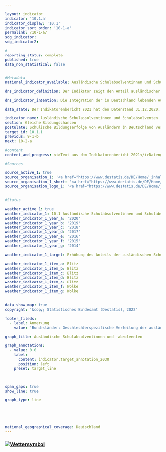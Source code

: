 ```yaml
---

layout: indicator    
indicator: '10.1.a'    
indicator_display: '10.1'    
indicator_sort_order: '10-1-a'    
permalink: /10-1-a/    
sdg_indicator:     
sdg_indicator2:     

#
reporting_status: complete    
published: true    
data_non_statistical: false    


#Metadata    
national_indicator_available: Ausländische Schulabsolventinnen und Schulabsolventen    

dns_indicator_definition: Der Indikator zeigt den Anteil ausländischer Schulabsolventinnen und -absolventen in Prozent aller ausländischen Schulabgängerinnen und -abgänger eines Jahrgangs. Als Absolventinnen und Absolventen gelten hierbei Personen, die die allgemeinbildenden Schulen mit mindestens einem Hauptschulabschluss verlassen.    

dns_indicator_intention: Die Integration der in Deutschland lebenden Ausländerinnen und Ausländer ist eine wichtige Voraussetzung für den sozialen Zusammenhalt unserer Gesellschaft. Grundbedingung für eine erfolgreiche Integration ist eine ausreichende schulische Qualifizierung, die berufliche Ausbildungs- und Erwerbsmöglichkeiten eröffnet. Ziel der Bundesregierung ist es daher, bis zum Jahr 2030 den Anteil ausländischer Schulabsolventinnen und -absolventen, die mindestens einen Hauptschulabschluss erreichen, zu erhöhen und den Anteil an die Quote deutscher Schulabsolventinnen und -absolventen anzugleichen.    

data_state: Der Indikatorenbericht 2021 hat den Datenstand 31.12.2020. Die Daten auf der DNS-Online Plattform werden regelmäßig aktualisiert, sodass online aktuellere Daten verfügbar sein können als im Indikatorenbericht 2021 veröffentlicht.    

indicator_name: Ausländische Schulabsolventinnen und Schulabsolventen    
section: Gleiche Bildungschancen    
postulate: Schulische Bildungserfolge von Ausländern in Deutschland verbessern    
target_id: 10.1.1    
previous: 9-1-b    
next: 10-2-a    

#content     
content_and_progress: <i>Text aus dem Indikatorenbericht 2021</i>Datengrundlage des Indikators bilden die Schulstatistiken der einzelnen Bundesländer. Dabei handelt es sich in der Regel um Totalerhebungen mit Auskunftspflicht. Ihre Zusammenfassung zum Bundesergebnis erfolgt durch das Statistische Bundesamt auf Grundlage des von der Kultusministerkonferenz erstellten Definitionenkatalogs. Die Aggregation der Länderergebnisse zum Bundesergebnis wird beeinträchtigt durch die unterschiedliche Bildungspolitik der Länder, zum Beispiel bei Versetzungsregeln oder der Einrichtung von Bildungsgängen im Bereich der beruflichen Schulen. Dies kann auch durch formale Regelungen der jeweiligen Zuordnungen nur zum Teil kompensiert werden.<br>Absolventinnen und Absolventen sind Schülerinnen und Schüler, die die jeweilige Schulart mit Abschluss verlassen haben. Eingeschlossen werden Schülerinnen und Schüler, die auf eine andere allgemeinbildende Schulart gewechselt haben, um einen zusätzlichen Abschluss zu erwerben. Zudem gelten als Ausländerin oder Ausländer alle Personen, die nicht Deutsche im Sinne des Art. 116 Abs. 1 GG sind, das heißt die deutsche Staatsangehörigkeit nicht besitzen. Dazu zählen auch Staatenlose und Personen mit ungeklärter Staatsangehörigkeit. Deutsche, die zugleich eine weitere Staatsangehörigkeit besitzen, zählen nicht zur ausländischen Bevölkerung.<br>Im Jahr 2019 lag der Anteil der ausländischen Schulabsolventinnen und -absolventen, die mindestens einen Hauptschulabschluss erreicht haben, gemessen an allen ausländischen Schulabgängerinnen und -abgängern sowie Schulabsolventinnen und -absolventen bei 82,4&nbsp;%. Damit hat sich der Anteil gegenüber dem Vorjahreswert leicht erhöht. Betrachtet man die geschlechtsspezifischen Anteile, so lag der Anteil der ausländischen Absolventinnen bei 85,8&nbsp;%, während der Anteil der Absolventen mit 79,5&nbsp;% geringer ausfiel. Der Anteil deutscher Schulabsolventinnen und -absolventen, die mindestens einen Hauptschulabschluss erlangt haben lag zuletzt bei 94,5&nbsp;% und ist somit annähernd stabil. Der Abstand zwischen dem Anteil ausländischer Schulabsolventinnen und -absolventen gegenüber den deutschen Schulabsolventinnen und -absolventen hat sich von 11,9 Prozentpunkten im Jahr 1996 auf 12,2 Prozentpunkte im Jahr 2019 leicht erhöht. Nachdem sich die Werte bis zum Jahr 2013 tendenziell anglichen, strebten sie bis 2017 wieder auseinander um seitdem annähernd parallel zu verlaufen.<br>Betrachtet man zusätzlich die erreichten Abschlüsse, so lässt sich feststellen, dass 31,0&nbsp;% der ausländischen Schulabsolventinnen und -absolventen allgemeinbildender Schulen des Jahrgangs 2019 einen Hauptschulabschluss erwarben, 36,8&nbsp;% beendeten die Schule mit einem mittleren Abschluss und 14,5&nbsp;% erreichten die Fachhochschulreife oder die allgemeine Hochschulreife. Bei den deutschen Schulabsolventinnen und -absolventen erwarben 15,1&nbsp;% einen Hauptschulabschluss, 42,7&nbsp;% einen mittleren Abschluss und 36,8&nbsp;% die Fachhochschulreife oder die allgemeine Hochschulreife. Insbesondere bei den höheren Bildungsabschlüssen sind demnach die ausländischen Jugendlichen im Vergleich zu den deutschen deutlich unterrepräsentiert.    

#Sources    

source_active_1: true
source_organisation_1: '<a href="https://www.destatis.de/DE/Home/_inhalt.html">Statistisches Bundesamt</a>'
source_organisation_1_short: '<a href="https://www.destatis.de/DE/Home/_inhalt.html">Statistisches Bundesamt (Destatis)</a>'
source_organisation_logo_1: '<a href="https://www.destatis.de/DE/Home/_inhalt.html"><img src="https://g205sdgs.github.io/sdg-indicators/public/logos/destatis.png" alt="Statistisches Bundesamt" title=" Klicken Sie hier um zur Homepage der Organisation Statistisches Bundesamt zu gelangen." style="height:60px; width:148px; border: transparent"/></a>'
    

#Status    

weather_active_1: true
weather_indicator_1: 10.1 Ausländische Schulabsolventinnen und Schulabsolventen
weather_indicator_1_year_a: '2020'
weather_indicator_1_year_b: '2019'
weather_indicator_1_year_c: '2018'
weather_indicator_1_year_d: '2017'
weather_indicator_1_year_e: '2016'
weather_indicator_1_year_f: '2015'
weather_indicator_1_year_g: '2014'

weather_indicator_1_target: Erhöhung des Anteils der ausländischen Schulabgänger mit mindestens Hauptschulabschluss und Angleichung an die Quote deutscher Schulabgänger bis 2030

weather_indicator_1_item_a: Blitz
weather_indicator_1_item_b: Blitz
weather_indicator_1_item_c: Blitz
weather_indicator_1_item_d: Blitz
weather_indicator_1_item_e: Blitz
weather_indicator_1_item_f: Wolke
weather_indicator_1_item_g: Wolke
    

data_show_map: true    
copyright: '&copy; Statistisches Bundesamt (Destatis), 2022'    

footer_fileds:
  - label: Anmerkung
    value: 'Bundesländer: Geschlechterspezifische Verteilung der ausländischen Absolventen/Abgänger teilweise geschätzt. Externe Absolventen werden nicht erhoben. Die Daten basieren auf einer Sonderauswertung.'    

graph_title: Ausländische Schulabsolventinnen und -absolventen    

graph_annotations:
  - value: 0.0
    label:
      content: indicator.target_annotation_2030
      position: left
    preset: target_line    

    

span_gaps: true    
show_line: true    

graph_type: line    

    

        

national_geographical_coverage: Deutschland    
---
```



<div>
  <div class="my-header">
    <h3>
      <a href="https:/dnsTestEnvironment.github.io/dns-indicators/status"><img src="https://g205sdgs.github.io/sdg-indicators/public/Wettersymbole/Blitz.png" title="Text will follow soon" alt="Wettersymbol"/>
      </a>
    </h3>
  </div>
  <div class="my-header-note">
  </div>
</div>